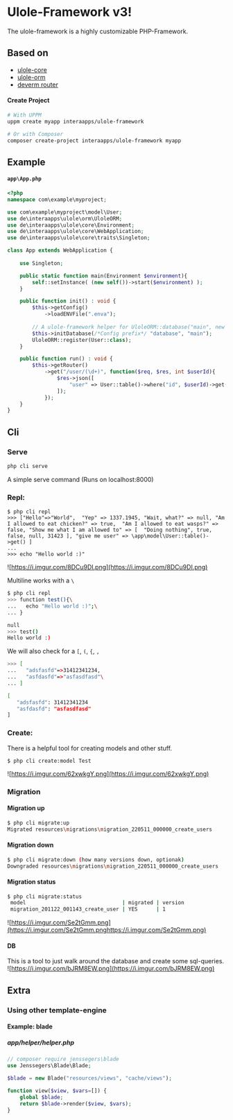 # Ulole-Framework v3!

The ulole-framework is a highly customizable PHP-Framework. 

## Based on
- [ulole-core](https://github.com/interaapps/ulole-core)
- [ulole-orm](https://github.com/interaapps/ulole-orm)
- [deverm router](https://github.com/interaapps/deverm-router)

#### Create Project
```bash
# With UPPM
uppm create myapp interaapps/ulole-framework

# Or with Composer
composer create-project interaapps/ulole-framework myapp
```


## Example
#### `app\App.php`
```php
<?php
namespace com\example\myproject;

use com\example\myproject\model\User;
use de\interaapps\ulole\orm\UloleORM;
use de\interaapps\ulole\core\Environment;
use de\interaapps\ulole\core\WebApplication;
use de\interaapps\ulole\core\traits\Singleton;

class App extends WebApplication {
    
    use Singleton;

    public static function main(Environment $environment){    
        self::setInstance( (new self())->start($environment) );
    }

    public function init() : void {
        $this->getConfig()
            ->loadENVFile(".enva"); 
            
        // A ulole-framework helper for UloleORM::database("main", new Database(...))
        $this->initDatabase(/*Config prefix*/ "database", "main");
        UloleORM::register(User::class);
    }

    public function run() : void {
        $this->getRouter()
            ->get("/user/(\d+)", function($req, $res, int $userId){
                $res->json([
                    "user" => User::table()->where("id", $userId)->get()
                ]);
            });
    }
}
```

## Cli

### Serve
```bash
php cli serve
```
A simple serve command (Runs on localhost:8000)
### Repl:
```
$ php cli repl
>>> ["Hello"=>"World",  "Yep" => 1337.1945, "Wait, what?" => null, "Am I allowed to eat chicken?" => true,  "Am I allowed to eat wasps?" => false, "Show me what I am allowed to" => [  "Doing nothing", true,  false, null, 31423 ], "give me user" => \app\model\User::table()->get() ]
...
>>> echo "Hello world :)"
```
![https://i.imgur.com/8DCu9DI.png](https://i.imgur.com/8DCu9DI.png)

Multiline works with a `\`
```bash
$ php cli repl
>>> function test(){\
...   echo "Hello world :)";\
... }

null
>>> test()
Hello world :)
```
We will also check for a `[`, `(`, `{`, `,`
```bash
>>> [
...   "adsfasfd"=>31412341234,
...   "asfdasfd"=>"asfasdfasd"\
... ]

[
   "adsfasfd": 31412341234
   "asfdasfd": "asfasdfasd"
]
``` 

### Create:
There is a helpful tool for creating models and other stuff.
```
$ php cli create:model Test
```
![https://i.imgur.com/62xwkgY.png](https://i.imgur.com/62xwkgY.png)

### Migration
#### Migration up
```bash
$ php cli migrate:up
Migrated resources\migrations\migration_220511_000000_create_users
```

#### Migration down
```bash
$ php cli migrate:down (how many versions down, optionak)
Downgraded resources\migrations\migration_220511_000000_create_users
```

#### Migration status
```bash
$ php cli migrate:status
 model                               | migrated | version
 migration_201122_001143_create_user | YES      | 1
```

![https://i.imgur.com/Se2tGmm.png](https://i.imgur.com/Se2tGmm.pnghttps://i.imgur.com/Se2tGmm.png)

#### DB
This is a tool to just walk around the database and create some sql-queries.
![https://i.imgur.com/bJRM8EW.png](https://i.imgur.com/bJRM8EW.png)








## Extra

### Using other template-engine
#### Example: blade
##### app/helper/helper.php
```php
// composer require jenssegers\blade 
use Jenssegers\Blade\Blade;

$blade = new Blade("resources/views", "cache/views");

function view($view, $vars=[]) {
    global $blade;
    return $blade->render($view, $vars);
}
```
